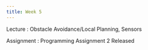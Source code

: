 ```yaml
---
title: Week 5
---
```


Lecture
: Obstacle Avoidance/Local Planning, Sensors

<!-- Activity
: Obstacle Avoidance -->

Assignment
: Programming Assignment 2 Released